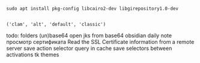 

	sudo apt install pkg-config libcairo2-dev libgirepository1.0-dev


	('clam', 'alt', 'default', 'classic')




todo:
	folders
	(un)base64
	open jks from base64
	obsidian daily note
	просмотр сертификата
	Read the SSL Certificate information from a remote server
	save action selector query in cache
	save selectors between activations
	tk themes

